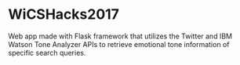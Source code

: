# WiCSHacks2017
Web app made with Flask framework that utilizes the Twitter and IBM Watson Tone Analyzer APIs to retrieve emotional tone information of specific search queries.
